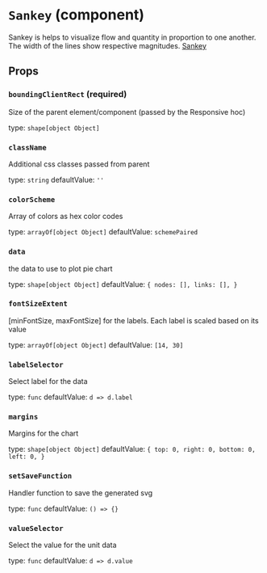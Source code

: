 `Sankey` (component)
====================

Sankey is helps to visualize flow and quantity in proportion to one another.
The width of the lines show respective magnitudes.
<a href="https://github.com/d3/d3-sankey">Sankey</a>

Props
-----

### `boundingClientRect` (required)

Size of the parent element/component (passed by the Responsive hoc)

type: `shape[object Object]`


### `className`

Additional css classes passed from parent

type: `string`
defaultValue: `''`


### `colorScheme`

Array of colors as hex color codes

type: `arrayOf[object Object]`
defaultValue: `schemePaired`


### `data`

the data to use to plot pie chart

type: `shape[object Object]`
defaultValue: `{
    nodes: [],
    links: [],
}`


### `fontSizeExtent`

[minFontSize, maxFontSize] for the labels.
Each label is scaled based on its value

type: `arrayOf[object Object]`
defaultValue: `[14, 30]`


### `labelSelector`

Select label for the data

type: `func`
defaultValue: `d => d.label`


### `margins`

Margins for the chart

type: `shape[object Object]`
defaultValue: `{
    top: 0,
    right: 0,
    bottom: 0,
    left: 0,
}`


### `setSaveFunction`

Handler function to save the generated svg

type: `func`
defaultValue: `() => {}`


### `valueSelector`

Select the value for the unit data

type: `func`
defaultValue: `d => d.value`

